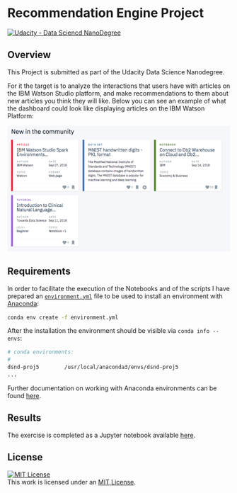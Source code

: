 # Recommendation Engine Project
[![Udacity - Data Sciencd NanoDegree](https://img.shields.io/badge/Udacity-DSND-blue?style=plastic&logo=udacity)](https://www.udacity.com/course/data-scientist-nanodegree--nd025)


## Overview
This Project is submitted as part of the Udacity Data Science Nanodegree.

For it the target is to analyze the interactions that users have with articles on the IBM Watson Studio platform, and make recommendations to them about new articles you think they will like. Below you can see an example of what the dashboard could look like displaying articles on the IBM Watson Platform:

<p align="center">
  <img src="./pictures/screenshot-watson.png">
</p>


## Requirements
In order to facilitate the execution of the Notebooks and of the scripts I have prepared an [`environment.yml`](./environment.yml) file to be used to install an environment with [Anaconda](https://www.continuum.io/downloads):

```sh
conda env create -f environment.yml
```

After the installation the environment should be visible via `conda info --envs`:

```sh
# conda environments:
#
dsnd-proj5        /usr/local/anaconda3/envs/dsnd-proj5
...

```

Further documentation on working with Anaconda environments can be found [here](https://docs.conda.io/projects/conda/en/latest/user-guide/tasks/manage-environments.html). 

## Results
The exercise is completed as a Jupyter notebook available [here](./Recommendations_with_IBM.ipynb).

## License
 <a rel="license" href="https://opensource.org/licenses/MIT"><img alt="MIT License" style="border-width:0" src="https://img.shields.io/badge/License-MIT-yellow.svg?style=plastic" /></a><br />This work is licensed under an <a rel="license" href="https://opensource.org/licenses/MIT">MIT License</a>.
